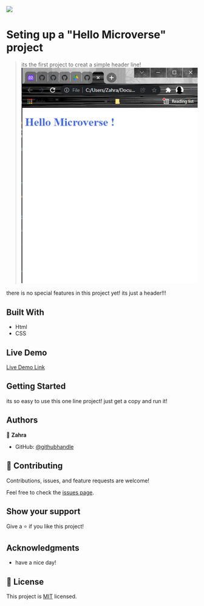 ![](https://img.shields.io/badge/Microverse-blueviolet)

# Seting up a "Hello Microverse" project

> its the first project to creat a simple header line!
![screenshot](screenshot.png)


there is no special features in this project yet! its just a header!!!

## Built With

- Html
- CSS

## Live Demo

[Live Demo Link](https://rawcdn.githack.com/ZahraArshia/hello-microverse/f855d5017e3627c091e939ddfe5659d5aeccb70e/index.html)


## Getting Started

its so easy to use this one line project! just get a copy and run it!


## Authors

👤 **Zahra**

- GitHub: [@githubhandle](https://github.com/ZahraArshia)


## 🤝 Contributing

Contributions, issues, and feature requests are welcome!

Feel free to check the [issues page](../../issues/).

## Show your support

Give a ⭐️ if you like this project!

## Acknowledgments

- have a nice day!

## 📝 License

This project is [MIT](./MIT.md) licensed.
